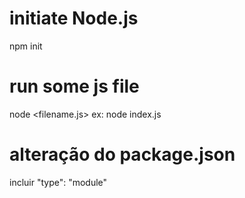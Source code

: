 # initiate Node.js
npm init

# run some js file 
node <filename.js>
ex: node index.js

# alteração do package.json
incluir  "type": "module"
